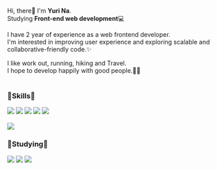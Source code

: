 
Hi, there👋 I'm **Yuri Na**.<br>
Studying **Front-end web development**💻

I have 2 year of experience as a web frontend developer. <br>
I'm interested in improving user experience and exploring scalable and collaborative-friendly code.✨

I like work out, running, hiking and Travel. <br>
I hope to develop happily with good people.🙆‍♀️
<br>
<br>

### :deciduous_tree:Skills:deciduous_tree:
<img src="https://img.shields.io/badge/HTML5-E34F26?style=for-the-badge&logo=HTML5&logoColor=white"> <img src="https://img.shields.io/badge/CSS3-1572B6?style=for-the-badge&logo=CSS3&logoColor=white">
<img src="https://img.shields.io/badge/JavaScript-F7DF1E?style=for-the-badge&logo=JavaScript&logoColor=white">
<img src="https://img.shields.io/badge/Vue.js-4FC08D?style=for-the-badge&logo=Vue.js&logoColor=white">
<img src="https://img.shields.io/badge/Scss-CC6699?style=for-the-badge&logo=Sass&logoColor=white">
<br>
<br>
<img src="https://img.shields.io/badge/Git-F05032?style=for-the-badge&logo=Git&logoColor=white">

### :seedling:Studying:seedling: 
<img src="https://img.shields.io/badge/TypeScript-3178C6?style=for-the-badge&logo=TypeScript&logoColor=white"> <img src="https://img.shields.io/badge/Next.js-00DC82?style=for-the-badge&logo=Next.js&logoColor=white"> 
<img src="https://img.shields.io/badge/React-61DAFB?style=for-the-badge&logo=React&logoColor=white">

